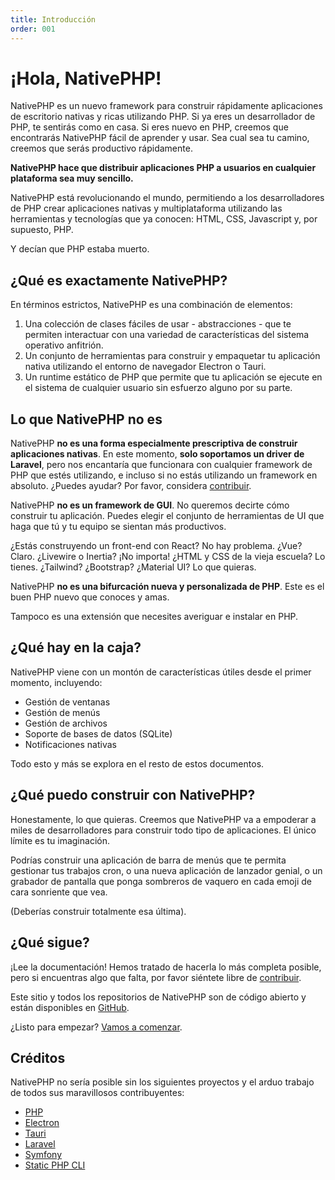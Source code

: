 ```yaml
---
title: Introducción
order: 001
---
```


# ¡Hola, NativePHP!

NativePHP es un nuevo framework para construir rápidamente aplicaciones de escritorio nativas y ricas utilizando PHP. Si ya eres un desarrollador de PHP, te sentirás como en casa. Si eres nuevo en PHP, creemos que encontrarás NativePHP fácil de aprender y usar. Sea cual sea tu camino, creemos que serás productivo rápidamente.

**NativePHP hace que distribuir aplicaciones PHP a usuarios en cualquier plataforma sea muy sencillo.**

NativePHP está revolucionando el mundo, permitiendo a los desarrolladores de PHP crear aplicaciones nativas y multiplataforma utilizando las herramientas y tecnologías que ya conocen: HTML, CSS, Javascript y, por supuesto, PHP.

Y decían que PHP estaba muerto.

## ¿Qué es exactamente NativePHP?

En términos estrictos, NativePHP es una combinación de elementos:

1. Una colección de clases fáciles de usar - abstracciones - que te permiten interactuar con una variedad de características del sistema operativo anfitrión.
2. Un conjunto de herramientas para construir y empaquetar tu aplicación nativa utilizando el entorno de navegador Electron o Tauri.
3. Un runtime estático de PHP que permite que tu aplicación se ejecute en el sistema de cualquier usuario sin esfuerzo alguno por su parte.

## Lo que NativePHP no es

NativePHP **no es una forma especialmente prescriptiva de construir aplicaciones nativas**. En este momento, **solo soportamos un driver de Laravel**, pero nos encantaría que funcionara con cualquier framework de PHP que estés utilizando, e incluso si no estás utilizando un framework en absoluto. ¿Puedes ayudar? Por favor, considera [contribuir](https://github.com/NativePHP/laravel/blob/main/CONTRIBUTING.md).

NativePHP **no es un framework de GUI**. No queremos decirte cómo construir tu aplicación. Puedes elegir el conjunto de herramientas de UI que haga que tú y tu equipo se sientan más productivos.

¿Estás construyendo un front-end con React? No hay problema. ¿Vue? Claro. ¿Livewire o Inertia? ¡No importa! ¿HTML y CSS de la vieja escuela? Lo tienes. ¿Tailwind? ¿Bootstrap? ¿Material UI? Lo que quieras.

NativePHP **no es una bifurcación nueva y personalizada de PHP**. Este es el buen PHP nuevo que conoces y amas.

Tampoco es una extensión que necesites averiguar e instalar en PHP.

## ¿Qué hay en la caja?

NativePHP viene con un montón de características útiles desde el primer momento, incluyendo:

- Gestión de ventanas
- Gestión de menús
- Gestión de archivos
- Soporte de bases de datos (SQLite)
- Notificaciones nativas

Todo esto y más se explora en el resto de estos documentos.

## ¿Qué puedo construir con NativePHP?

Honestamente, lo que quieras. Creemos que NativePHP va a empoderar a miles de desarrolladores para construir todo tipo de aplicaciones. El único límite es tu imaginación.

Podrías construir una aplicación de barra de menús que te permita gestionar tus trabajos cron, o una nueva aplicación de lanzador genial, o un grabador de pantalla que ponga sombreros de vaquero en cada emoji de cara sonriente que vea.

(Deberías construir totalmente esa última).

## ¿Qué sigue?

¡Lee la documentación! Hemos tratado de hacerla lo más completa posible, pero si encuentras algo que falta, por favor siéntete libre de [contribuir](https://github.com/nativephp/nativephp.com).

Este sitio y todos los repositorios de NativePHP son de código abierto y están disponibles en [GitHub](https://github.com/nativephp).

¿Listo para empezar? [Vamos a comenzar](installation).

## Créditos

NativePHP no sería posible sin los siguientes proyectos y el arduo trabajo de todos sus maravillosos contribuyentes:

- [PHP](https://php.net)
- [Electron](https://electronjs.org)
- [Tauri](https://tauri.app)
- [Laravel](https://laravel.com)
- [Symfony](https://symfony.com)
- [Static PHP CLI](https://github.com/crazywhalecc/static-php-cli/)
